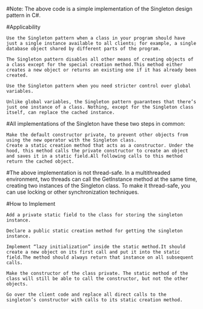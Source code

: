 #Note: The above code is a simple implementation of the Singleton design pattern in C#.  

#Applicability
	
	Use the Singleton pattern when a class in your program should have just a single instance available to all clients; for example, a single database object shared by different parts of the program.

    The Singleton pattern disables all other means of creating objects of a class except for the special creation method.This method either creates a new object or returns an existing one if it has already been created.

    Use the Singleton pattern when you need stricter control over global variables.

    Unlike global variables, the Singleton pattern guarantees that there’s just one instance of a class. Nothing, except for the Singleton class itself, can replace the cached instance.

#All implementations of the Singleton have these two steps in common:

    Make the default constructor private, to prevent other objects from using the new operator with the Singleton class.
    Create a static creation method that acts as a constructor. Under the hood, this method calls the private constructor to create an object and saves it in a static field.All following calls to this method return the cached object.

#The above implementation is not thread-safe. In a multithreaded environment, two threads can call the GetInstance method at the same time, creating two instances of the Singleton class. To make it thread-safe, you can use locking or other synchronization techniques.

#How to Implement

	Add a private static field to the class for storing the singleton instance.

    Declare a public static creation method for getting the singleton instance.

    Implement “lazy initialization” inside the static method.It should create a new object on its first call and put it into the static field.The method should always return that instance on all subsequent calls.

    Make the constructor of the class private. The static method of the class will still be able to call the constructor, but not the other objects.

    Go over the client code and replace all direct calls to the singleton’s constructor with calls to its static creation method.